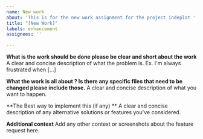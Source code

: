 ```yaml
---
name: New work
about: 'This is for the new work assignment for the project indeplot '
title: "[New Work]"
labels: enhancement
assignees: ''

---
```


**What is the work should be done please be clear and short about the work**
A clear and concise description of what the problem is. Ex. I'm always frustrated when [...]

**What the work is all about ? Is there any specific files that need to be changed please include those.**
A clear and concise description of what you want to happen.

**The Best way to implement this (if any) **
A clear and concise description of any alternative solutions or features you've considered.

**Additional context** 
Add any other context or screenshots about the feature request here.
